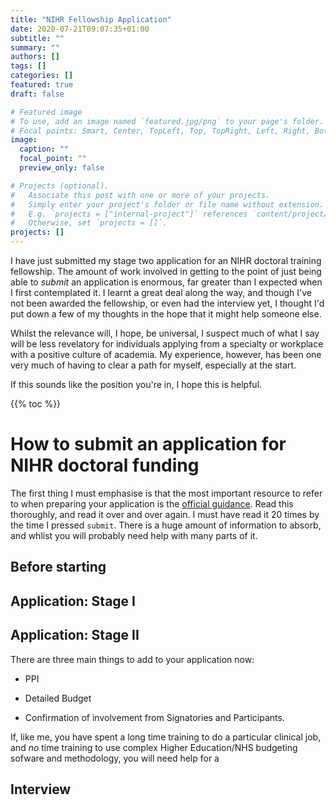 ```yaml
---
title: "NIHR Fellowship Application"
date: 2020-07-21T09:07:35+01:00
subtitle: ""
summary: ""
authors: []
tags: []
categories: []
featured: true 
draft: false

# Featured image
# To use, add an image named `featured.jpg/png` to your page's folder.
# Focal points: Smart, Center, TopLeft, Top, TopRight, Left, Right, BottomLeft, Bottom, BottomRight.
image:
  caption: ""
  focal_point: ""
  preview_only: false

# Projects (optional).
#   Associate this post with one or more of your projects.
#   Simply enter your project's folder or file name without extension.
#   E.g. `projects = ["internal-project"]` references `content/project/deep-learning/index.md`.
#   Otherwise, set `projects = []`.
projects: []
---
```


I have just submitted my stage two application for an NIHR doctoral training fellowship.
The amount of work involved in getting to the point of just being able to *submit* an application is enormous, far greater than I expected when I first contemplated it.
I learnt a great deal along the way, and though I've not been awarded the fellowship, or even had the interview yet, I thought I'd put down a few of my thoughts in the hope that it might help someone else.

Whilst the relevance will, I hope, be universal, I suspect much of what I say will be less revelatory for individuals applying from a specialty or workplace with a positive culture of academia.
My experience, however, has been one very much of having to clear a path for myself, especially at the start.

If this sounds like the position you're in, I hope this is helpful.

{{% toc %}}

# How to submit an application for NIHR doctoral funding

The first thing I must emphasise is that the most important resource to refer to when preparing your application is the [official guidance](https://www.nihr.ac.uk/explore-nihr/academy-programmes/fellowship-programme.htm).
Read this thoroughly, and read it over and over again. 
I must have read it 20 times by the time I pressed `submit`.
There is a huge amount of information to absorb, and whlist you will probably need help with many parts of it. 

## Before starting

## Application: Stage I

## Application: Stage II

There are three main things to add to your application now:

+ PPI

+ Detailed Budget

+ Confirmation of involvement from Signatories and Participants.



If, like me, you have spent a long time training to do a particular clinical job, and *no* time training to use complex Higher Education/NHS budgeting sofware and methodology, you will need help for a

## Interview
